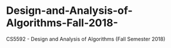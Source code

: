 # Design-and-Analysis-of-Algorithms-Fall-2018-
CS5592 - Design and Analysis of Algorithms (Fall Semester 2018)
